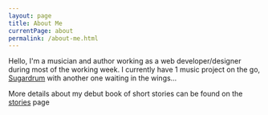 ```yaml
---
layout: page
title: About Me
currentPage: about
permalink: /about-me.html
---
```


<p>Hello, I'm a musician and author working as a web developer/designer during most of the working week. I currently have 1 music project on the go, <a href="/music.html">Sugardrum</a> with another one waiting in the wings&hellip;</p> 

<p>More details about my debut book of short stories can be found on the <a href="/stories.html">stories</a> page</p>

							
